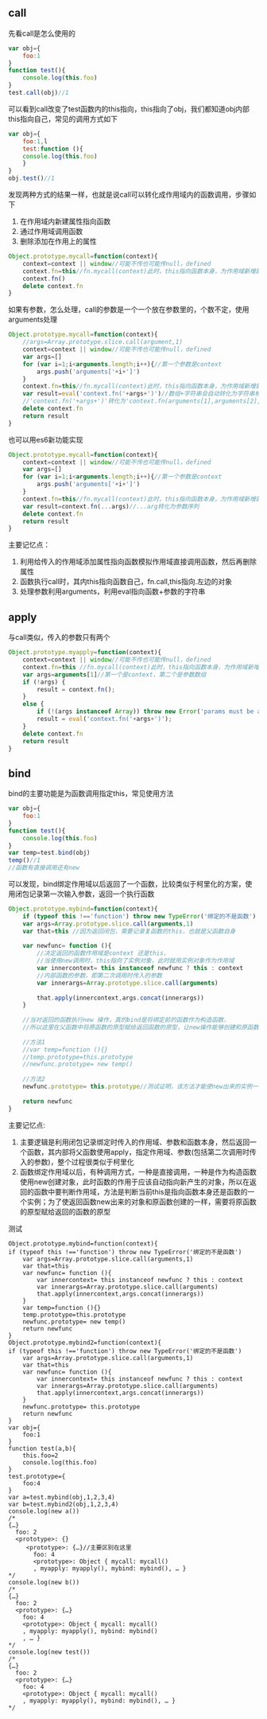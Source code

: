 ## call
先看call是怎么使用的
```javascript
var obj={
    foo:1
}
function test(){
    console.log(this.foo)
}
test.call(obj)//1
```
可以看到call改变了test函数内的this指向，this指向了obj，我们都知道obj内部this指向自己，常见的调用方式如下
```javascript
var obj={
    foo:1,l
    test:function (){
    console.log(this.foo)
    }
}
obj.test()//1
```
发现两种方式的结果一样，也就是说call可以转化成作用域内的函数调用，步骤如下
1. 在作用域内新建属性指向函数
2. 通过作用域调用函数
3. 删除添加在作用上的属性
```javascript
Object.prototype.mycall=function(context){
    context=context || window//可能不传也可能传null，defined
    context.fn=this//fn.mycall(context)此时，this指向函数本身，为作用域新增属性指向函数
    context.fn()
    delete context.fn
}
```
如果有参数，怎么处理，call的参数是一个一个放在参数里的，个数不定，使用arguments处理
```javascript
Object.prototype.mycall=function(context){
    //args=Array.prototype.slice.call(argument,1)
    context=context || window//可能不传也可能传null，defined
    var args=[]
    for (var i=1;i<arguments.length;i++){//第一个参数是context
        args.push('arguments['+i+']')
    }
    context.fn=this//fn.mycall(context)此时，this指向函数本身，为作用域新增属性指向函数
    var result=eval('context.fn('+args+')')//数组+字符串会自动转化为字符串相加
    //'context.fn('+args+')'转化为'context.fn(arguments[1],arguments[2],arguments[3],arguments[4])'
    delete context.fn
    return result
}
```
也可以用es6新功能实现
```javascript
Object.prototype.mycall=function(context){
    context=context || window//可能不传也可能传null，defined
    var args=[]
    for (var i=1;i<arguments.length;i++){//第一个参数是context
        args.push('arguments['+i+']')
    }
    context.fn=this//fn.mycall(context)此时，this指向函数本身，为作用域新增属性指向函数
    var result=context.fn(...args)//...arg转化为参数序列
    delete context.fn
    return result
}
```
主要记忆点：
1. 利用给传入的作用域添加属性指向函数模拟作用域直接调用函数，然后再删除属性
2. 函数执行call时，其内this指向函数自己，fn.call,this指向.左边的对象
3. 处理参数利用arguments，利用eval指向函数+参数的字符串
## apply
与call类似，传入的参数只有两个
```javascript
Object.prototype.myapply=function(context){
    context=context || window//可能不传也可能传null，defined
    context.fn=this //fn.mycall(context)此时，this指向函数本身，为作用域新增属性指向函数
    var args=arguments[1]//第一个是context，第二个是参数数组
    if (!args) {
        result = context.fn(); 
    } 
    else { 
        if (!(args instanceof Array)) throw new Error('params must be array'); 
        result = eval('context.fn('+args+')'); 
    }
    delete context.fn
    return result
}
```
## bind
bind的主要功能是为函数调用指定this，常见使用方法
```javascript
var obj={
    foo:1
}
function test(){
    console.log(this.foo)
}
var temp=test.bind(obj)
temp()//1
//函数有直接调用还有new
```
可以发现，bind绑定作用域以后返回了一个函数，比较类似于柯里化的方案，使用闭包记录第一次输入参数，返回一个执行函数
```javascript
Object.prototype.mybind=function(context){
    if (typeof this !=='function') throw new TypeError('绑定的不是函数') 
    var args=Array.prototype.slice.call(arguments,1)
    var that=this //因为返回闭包，需要记录复函数的this，也就是父函数自身
    
    var newfunc= function (){
        //决定返回的函数作用域是context 还是this，
        //当使用new调用时，this指向了实例对象，此时就用实例对象作为作用域
        var innercontext= this instanceof newfunc ? this : context
        //内部函数的参数，即第二次调用时传入的参数
        var innerargs=Array.prototype.slice.call(arguments)
        
        that.apply(innercontext,args.concat(innerargs))        
    }
    
    //当对返回的函数执行new 操作，真的bind是将绑定前的函数作为构造函数，
    //所以这里在父函数中将原函数的原型赋给返回函数的原型，让new操作能够创建和原函数一样的实例
    
    //方法1
    //var temp=function (){}
    //temp.prototype=this.prototype
    //newfunc.prototype= new temp()
    
    //方法2
    newfunc.prototype= this.prototype//测试证明，该方法才能使new出来的实例一模一样
    
    return newfunc
}
```
主要记忆点:
1. 主要逻辑是利用闭包记录绑定时传入的作用域、参数和函数本身，然后返回一个函数，其内部将父函数使用apply，指定作用域、参数(包括第二次调用时传入的参数)，整个过程很类似于柯里化
2. 函数绑定作用域以后，有种调用方式，一种是直接调用，一种是作为构造函数使用new创建对象，此时函数的作用于应该自动指向新产生的对象，所以在返回的函数中要判断作用域，方法是判断当前this是指向函数本身还是函数的一个实例；为了使返回函数new出来的对象和原函数创建的一样，需要将原函数的原型赋给返回的函数的原型

测试

```
Object.prototype.mybind=function(context){
if (typeof this !=='function') throw new TypeError('绑定的不是函数') 
    var args=Array.prototype.slice.call(arguments,1)
    var that=this
    var newfunc= function (){
        var innercontext= this instanceof newfunc ? this : context
        var innerargs=Array.prototype.slice.call(arguments)
        that.apply(innercontext,args.concat(innerargs))        
    }
    var temp=function (){}
    temp.prototype=this.prototype
    newfunc.prototype= new temp()
    return newfunc
}
Object.prototype.mybind2=function(context){
if (typeof this !=='function') throw new TypeError('绑定的不是函数') 
    var args=Array.prototype.slice.call(arguments,1)
    var that=this
    var newfunc= function (){
        var innercontext= this instanceof newfunc ? this : context
        var innerargs=Array.prototype.slice.call(arguments)
        that.apply(innercontext,args.concat(innerargs))        
    }
    newfunc.prototype= this.prototype
    return newfunc
}
var obj={
    foo:1
}
function test(a,b){
	this.foo=2
    console.log(this.foo)
}
test.prototype={
	foo:4
}
var a=test.mybind(obj,1,2,3,4)
var b=test.mybind2(obj,1,2,3,4)
console.log(new a())
/*
{…}
  foo: 2
  <prototype>: {}
     <prototype>: {…}//主要区别在这里
       foo: 4
       <prototype>: Object { mycall: mycall()
       , myapply: myapply(), mybind: mybind(), … }
*/
console.log(new b())
/*
{…}
  foo: 2
  <prototype>: {…}
    foo: 4
    <prototype>: Object { mycall: mycall()
    , myapply: myapply(), mybind: mybind()
    , … }
*/
console.log(new test())
/*
{…}
  foo: 2
  <prototype>: {…}
    foo: 4
    <prototype>: Object { mycall: mycall()
    , myapply: myapply(), mybind: mybind(), … }
*/
```

